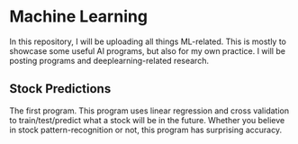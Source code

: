 # Machine Learning
In this repository, I will be uploading all things ML-related. This is mostly to showcase some useful AI programs, but also for my own practice. I will be posting programs and deeplearning-related research.  
  
## Stock Predictions
The first program. This program uses linear regression and cross validation to train/test/predict what a stock will be in the future. Whether you believe in stock pattern-recognition or not, this program has surprising accuracy.
